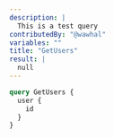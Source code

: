 ```yaml
---
description: |
  This is a test query
contributedBy: "@wawhal"
variables: ""
title: "GetUsers"
result: |
  null
---
```


```graphql
query GetUsers {
  user {
    id
  }
}
```
